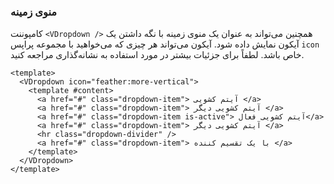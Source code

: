 ### منوی زمینه

کامپوننت `<VDropdown />` همچنین می‌تواند به عنوان یک منوی زمینه با نگه داشتن یک آیکون نمایش داده شود.
آیکون می‌تواند هر چیزی که می‌خواهید با مجموعه پراپس `icon` خاص باشد. لطفاً برای جزئیات بیشتر در مورد استفاده به نشانه‌گذاری مراجعه کنید.

<!--code-->

```vue
<template>
  <VDropdown icon="feather:more-vertical">
    <template #content>
      <a href="#" class="dropdown-item"> آیتم کشویی </a>
      <a href="#" class="dropdown-item"> آیتم کشویی دیگر </a>
      <a href="#" class="dropdown-item is-active"> آیتم کشویی فعال</a>
      <a href="#" class="dropdown-item"> آیتم کشویی دیگر </a>
      <hr class="dropdown-divider" />
      <a href="#" class="dropdown-item"> با یک تقسیم کننده </a>
    </template>
  </VDropdown>
</template>
```

<!--/code-->

<!--example-->

<div class="field is-grouped">
  <div class="control">
    <VDropdown icon="feather:more-horizontal">
      <template #content>
        <a href="#" class="dropdown-item"> آیتم کشویی </a>
        <a href="#" class="dropdown-item"> آیتم کشویی دیگر </a>
        <a href="#" class="dropdown-item is-active"> آیتم کشویی فعال</a>
        <a href="#" class="dropdown-item"> آیتم کشویی دیگر </a>
        <hr class="dropdown-divider" />
        <a href="#" class="dropdown-item"> با یک تقسیم کننده </a>
      </template>
    </VDropdown>
  </div>

  <div class="control">
    <VDropdown icon="feather:more-vertical">
      <template #content>
        <a href="#" class="dropdown-item"> آیتم کشویی </a>
        <a href="#" class="dropdown-item"> آیتم کشویی دیگر </a>
        <a href="#" class="dropdown-item is-active"> آیتم کشویی فعال</a>
        <a href="#" class="dropdown-item"> آیتم کشویی دیگر </a>
        <hr class="dropdown-divider" />
        <a href="#" class="dropdown-item"> با یک تقسیم کننده </a>
      </template>
    </VDropdown>
  </div>

  <div class="control">
    <VDropdown icon="feather:help-circle" up>
      <template #content>
        <a href="#" class="dropdown-item"> آیتم کشویی </a>
        <a href="#" class="dropdown-item"> آیتم کشویی دیگر </a>
        <a href="#" class="dropdown-item is-active"> آیتم کشویی فعال</a>
        <a href="#" class="dropdown-item"> آیتم کشویی دیگر </a>
        <hr class="dropdown-divider" />
        <a href="#" class="dropdown-item"> با یک تقسیم کننده </a>
      </template>
    </VDropdown>
  </div>
</div>

<!--/example-->
